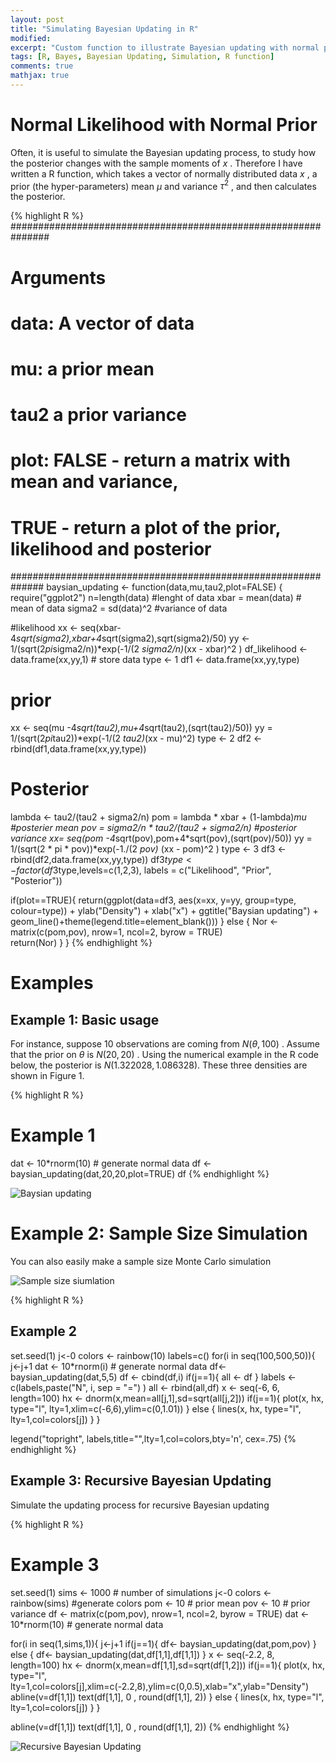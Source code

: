 ```yaml
---
layout: post
title: "Simulating Bayesian Updating in R"
modified:
excerpt: "Custom function to illustrate Bayesian updating with normal prior"
tags: [R, Bayes, Bayesian Updating, Simulation, R function]
comments: true
mathjax: true
---
```


# Normal Likelihood with Normal Prior

Often, it is useful to simulate the Bayesian updating process, to study how the posterior changes with the sample moments of $x$ . Therefore I have written a R function, which takes a vector of normally distributed data $x$ , a prior (the hyper-parameters) mean $\mu$ and variance $\tau^2$ , and then calculates the posterior.

{% highlight R %}
###############################################################
# Arguments
# data: A vector of data
# mu: a prior mean
# tau2 a prior variance
# plot: FALSE - return a matrix with mean and variance, 
#       TRUE - return a plot of the prior, likelihood and posterior
##############################################################
baysian_updating <- function(data,mu,tau2,plot=FALSE) {
  require("ggplot2")
n=length(data) #lenght of data
xbar = mean(data) # mean of data
sigma2 = sd(data)^2 #variance of data

#likelihood
xx <- seq(xbar-4*sqrt(sigma2),xbar+4*sqrt(sigma2),sqrt(sigma2)/50)
yy <- 1/(sqrt(2*pi*sigma2/n))*exp(-1/(2 *sigma2/n)*(xx - xbar)^2 )
df_likelihood <- data.frame(xx,yy,1) # store data
type <- 1
df1 <- data.frame(xx,yy,type)

# prior
xx <- seq(mu -4*sqrt(tau2),mu+4*sqrt(tau2),(sqrt(tau2)/50))
yy = 1/(sqrt(2*pi*tau2))*exp(-1/(2 *tau2)*(xx - mu)^2)
type <- 2
df2 <- rbind(df1,data.frame(xx,yy,type))

# Posterior
lambda <- tau2/(tau2 + sigma2/n)
pom = lambda * xbar + (1-lambda)*mu #posterier mean
pov = sigma2/n * tau2/(tau2 + sigma2/n) #posterior variance
xx= seq(pom -4*sqrt(pov),pom+4*sqrt(pov),(sqrt(pov)/50))
yy = 1/(sqrt(2 * pi * pov))*exp(-1./(2 *pov)* (xx - pom)^2 )
type <- 3
df3 <- rbind(df2,data.frame(xx,yy,type))
df3$type <- factor(df3$type,levels=c(1,2,3),
                   labels = c("Likelihood", "Prior", "Posterior"))

if(plot==TRUE){
  return(ggplot(data=df3, aes(x=xx, y=yy, group=type, colour=type))
         + ylab("Density")
         + xlab("x")
         + ggtitle("Baysian updating")
         + geom_line()+theme(legend.title=element_blank()))
    } else {
    Nor <- matrix(c(pom,pov), nrow=1, ncol=2, byrow = TRUE)     
    return(Nor)
    }
}
{% endhighlight %}

# Examples

## Example 1: Basic usage

For instance, suppose 10 observations are coming from $N(\theta,100)$ . Assume that the prior on $\theta$ is $N(20,20)$ . Using the numerical example in the R code below, the posterior is $N(1.322028, 1.086328)$. These three densities are shown in Figure 1.

{% highlight R %}
# Example 1
dat <- 10*rnorm(10) # generate normal data
df <- baysian_updating(dat,20,20,plot=TRUE)
df
{% endhighlight %}  

![Baysian updating](https://lh3.googleusercontent.com/-n6jj0gplKt0/U4jAwe8Vl5I/AAAAAAAAq2c/f_7bmoJxKH8/s0/Rplot.png "Optional title")

# Example 2: Sample Size Simulation

You can also easily make a sample size Monte Carlo simulation

![Sample size siumlation](https://lh6.googleusercontent.com/-GGV8qg-4iPA/U4jHdsG3gHI/AAAAAAAAq3Q/BLiR39bx4mc/s0/Rplot01.png "Sample Size Simulation")

{% highlight R %}
## Example 2
set.seed(1)
j<-0
colors <- rainbow(10)
labels=c()
for(i in seq(100,500,50)){ 
  j<-j+1
  dat <- 10*rnorm(i) # generate normal data
  df<- baysian_updating(dat,5,5)
  df <- cbind(df,i)
  if(j==1){
    all <- df
  }
  labels <- c(labels,paste("N", i, sep = "=") )
  all <- rbind(all,df)
  x <- seq(-6, 6, length=100)
  hx <- dnorm(x,mean=all[j,1],sd=sqrt(all[j,2]))
  if(j==1){
    plot(x, hx, type="l", lty=1,xlim=c(-6,6),ylim=c(0,1.01))
  } else {
    lines(x, hx, type="l", lty=1,col=colors[j])
  }
}

legend("topright", labels,title="",lty=1,col=colors,bty='n', cex=.75)
{% endhighlight %}

## Example 3: Recursive Bayesian Updating

Simulate the updating process for recursive Bayesian updating

{% highlight R %}
# Example 3
set.seed(1)
sims <- 1000 # number of simulations
j<-0
colors <- rainbow(sims) #generate colors
pom <- 10 # prior mean
pov <- 10 # prior variance
df <-  matrix(c(pom,pov), nrow=1, ncol=2, byrow = TRUE) 
dat <- 10*rnorm(10) # generate normal data

for(i in seq(1,sims,1)){ 
  j<-j+1
  if(j==1){
  df<- baysian_updating(dat,pom,pov)
  } else {
  df<- baysian_updating(dat,df[1,1],df[1,1])
  }
  x <- seq(-2.2, 8, length=100)
  hx <- dnorm(x,mean=df[1,1],sd=sqrt(df[1,2]))
  if(j==1){
    plot(x, hx, type="l", lty=1,col=colors[j],xlim=c(-2.2,8),ylim=c(0,0.5),xlab="x",ylab="Density")
    abline(v=df[1,1])
    text(df[1,1], 0 , round(df[1,1], 2))
  } else {
    lines(x, hx, type="l", lty=1,col=colors[j])
  }
}

abline(v=df[1,1])
text(df[1,1], 0 , round(df[1,1], 2))
{% endhighlight %}

![Recursive Bayesian Updating](https://lh3.googleusercontent.com/-96z133FJJpc/U4jFZ6Lf3oI/AAAAAAAAq28/e1khDcN-z6g/s0/Rplot02.png "Recursive Bayesian Updating")